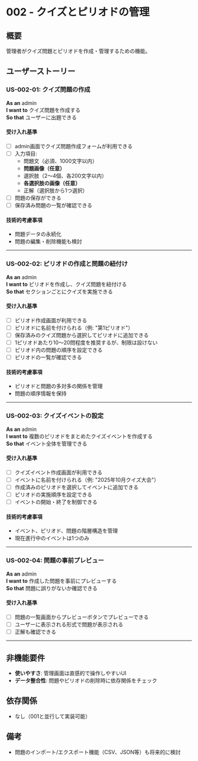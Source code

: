 # 002 - クイズとピリオドの管理

## 概要
管理者がクイズ問題とピリオドを作成・管理するための機能。

## ユーザーストーリー

### US-002-01: クイズ問題の作成
**As an** admin  
**I want to** クイズ問題を作成する  
**So that** ユーザーに出題できる

#### 受け入れ基準
- [ ] admin画面でクイズ問題作成フォームが利用できる
- [ ] 入力項目:
  - 問題文（必須、1000文字以内）
  - **問題画像（任意）**
  - 選択肢（2〜4個、各200文字以内）
  - **各選択肢の画像（任意）**
  - 正解（選択肢から1つ選択）
- [ ] 問題の保存ができる
- [ ] 保存済み問題の一覧が確認できる

#### 技術的考慮事項
- 問題データの永続化
- 問題の編集・削除機能も検討

---

### US-002-02: ピリオドの作成と問題の紐付け
**As an** admin  
**I want to** ピリオドを作成し、クイズ問題を紐付ける  
**So that** セクションごとにクイズを実施できる

#### 受け入れ基準
- [ ] ピリオド作成画面が利用できる
- [ ] ピリオドに名前を付けられる（例: "第1ピリオド"）
- [ ] 保存済みのクイズ問題から選択してピリオドに追加できる
- [ ] 1ピリオドあたり10〜20問程度を推奨するが、制限は設けない
- [ ] ピリオド内の問題の順序を設定できる
- [ ] ピリオドの一覧が確認できる

#### 技術的考慮事項
- ピリオドと問題の多対多の関係を管理
- 問題の順序情報を保持

---

### US-002-03: クイズイベントの設定
**As an** admin  
**I want to** 複数のピリオドをまとめたクイズイベントを作成する  
**So that** イベント全体を管理できる

#### 受け入れ基準
- [ ] クイズイベント作成画面が利用できる
- [ ] イベントに名前を付けられる（例: "2025年10月クイズ大会"）
- [ ] 作成済みのピリオドを選択してイベントに追加できる
- [ ] ピリオドの実施順序を設定できる
- [ ] イベントの開始・終了を制御できる

#### 技術的考慮事項
- イベント、ピリオド、問題の階層構造を管理
- 現在進行中のイベントは1つのみ

---

### US-002-04: 問題の事前プレビュー
**As an** admin  
**I want to** 作成した問題を事前にプレビューする  
**So that** 問題に誤りがないか確認できる

#### 受け入れ基準
- [ ] 問題の一覧画面からプレビューボタンでプレビューできる
- [ ] ユーザーに表示される形式で問題が表示される
- [ ] 正解も確認できる

---

## 非機能要件
- **使いやすさ**: 管理画面は直感的で操作しやすいUI
- **データ整合性**: 問題やピリオドの削除時に依存関係をチェック

## 依存関係
- なし（001と並行して実装可能）

## 備考
- 問題のインポート/エクスポート機能（CSV、JSON等）も将来的に検討
